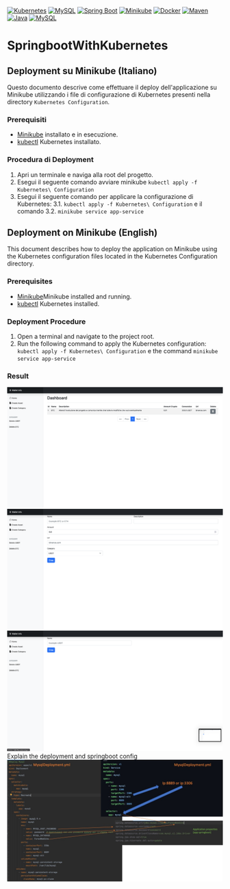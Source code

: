 [![Kubernetes](https://img.shields.io/badge/Kubernetes-Deployment-blue?logo=kubernetes)](https://kubernetes.io/)
[![MySQL](https://img.shields.io/badge/MySQL-Database-orange?logo=mysql)](https://www.mysql.com/)
[![Spring Boot](https://img.shields.io/badge/Spring_Boot-Container-green?logo=spring)](https://spring.io/projects/spring-boot)
[![Minikube](https://img.shields.io/badge/Minikube-Kubernetes%20Local%20Cluster-blue?logo=minikube)](https://minikube.sigs.k8s.io/docs/start/)
[![Docker](https://img.shields.io/badge/Docker-Container%20Platform-blue?logo=docker)](https://www.docker.com/)
[![Maven](https://img.shields.io/badge/Apache_Maven-Build%20Automation-red?logo=apache-maven)](https://maven.apache.org/)
[![Java](https://img.shields.io/badge/Java-Programming%20Language-red?logo=java)](https://www.java.com/)
[![MySQL](https://img.shields.io/badge/MySQL-Database-orange?logo=mysql)](https://www.mysql.com/)
# SpringbootWithKubernetes

## Deployment su Minikube (Italiano)

Questo documento descrive come effettuare il deploy dell'applicazione su Minikube utilizzando i file di configurazione di Kubernetes presenti nella directory `Kubernetes Configuration`.

### Prerequisiti

- [Minikube](https://minikube.sigs.k8s.io/docs/start/) installato e in esecuzione.
- [kubectl](https://kubernetes.io/docs/tasks/tools/install-kubectl/) Kubernetes installato.

### Procedura di Deployment

1. Apri un terminale e naviga alla root del progetto.
2. Esegui il seguente comando avviare minikube ``` kubectl apply -f Kubernetes\ Configuration ```
3. Esegui il seguente comando per applicare la configurazione di Kubernetes:
   3.1. ``` kubectl apply -f Kubernetes\ Configuration ``` e il comando 
   3.2. ``` minikube service app-service ```

## Deployment on Minikube (English)
This document describes how to deploy the application on Minikube using the Kubernetes configuration files located in the Kubernetes Configuration directory.
### Prerequisites

- [Minikube](https://minikube.sigs.k8s.io/docs/start/)Minikube installed and running.
- [kubectl](https://kubernetes.io/docs/tasks/tools/install-kubectl/) Kubernetes installed.
###  Deployment Procedure

  1. Open a terminal and navigate to the project root.
  2. Run the following command to apply the Kubernetes configuration:
     ``` kubectl apply -f Kubernetes\ Configuration ``` e the command
     ``` minikube service app-service ```
### Result
![Algorithm schema](./img/screen1.png)
![Algorithm schema](./img/screen2.png)
![Algorithm schema](./img/screen3.png)
Explain the deployment and springboot config
![Algorithm schema](./img/sreen4.jpg)

